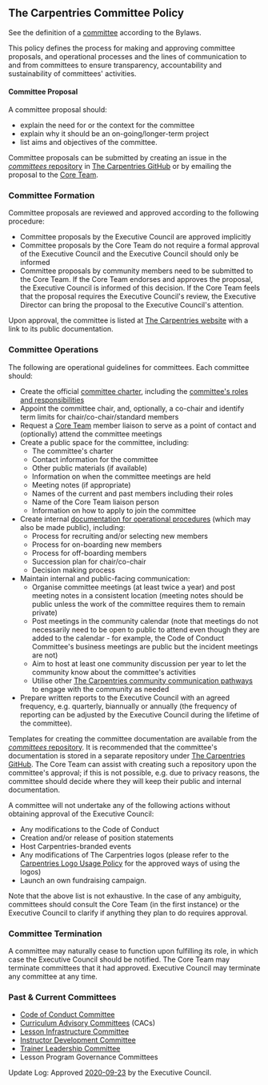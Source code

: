 ## The Carpentries Committee Policy

See the definition of a [committee](https://docs.carpentries.org/topic_folders/governance/bylaws.html#committees)
according to the Bylaws.

This policy defines the process for making and approving committee proposals, and
operational processes and the lines of communication to and from committees
to ensure transparency, accountability and sustainability of committees' activities.

#### Committee Proposal
A committee proposal should:
- explain the need for or the context for the committee
- explain why it should be an on-going/longer-term project
- list aims and objectives of the committee.

Committee proposals can be submitted by creating an
issue in the [*committees* repository](https://github.com/carpentries/committees/issues) in [The Carpentries GitHub](https://github.com/carpentries/) or 
by emailing the proposal to the [Core Team](mailto:team@carpentries.org).

### Committee Formation
Committee proposals are reviewed and approved according to the following procedure:

- Committee proposals by the Executive Council are approved implicitly
- Committee proposals by the Core Team do not require a formal approval of the Executive Council and the Executive Council should only be informed
- Committee proposals by community members need to be submitted to the Core Team.
  If the Core Team endorses and approves the proposal, the Executive Council is informed of this decision. If the Core
  Team feels that the proposal requires the Executive Council's review,
  the Executive Director can bring the proposal to the Executive Council's attention.

Upon approval, the committee is listed at [The Carpentries website](https://carpentries.org/committees/)
with a link to its public documentation.

### Committee Operations
The following are operational guidelines for committees. Each committee should:

- Create the official [committee charter](https://github.com/carpentries/committees/blob/main/committee-charter-template.md), including the [committee's roles and responsibilities](https://github.com/carpentries/committees/blob/main/committee-charter-template.md#roles-and-responsibilities)
- Appoint the committee chair, and, optionally, a co-chair and identify term limits for chair/co-chair/standard members
- Request a [Core Team](https://carpentries.org/team/) member liaison to serve as a point of contact and (optionally) attend the committee meetings
- Create a public space for the committee, including:
  - The committee's charter
  - Contact information for the committee
  - Other public materials (if available)
  - Information on when the committee meetings are held
  - Meeting notes (if appropriate)
  - Names of the current and past members including their roles
  - Name of the Core Team liaison person
  - Information on how to apply to join the committee
- Create internal [documentation for operational procedures](https://github.com/carpentries/committees/blob/main/committee-charter-template.md#operational-procedures) (which may also be made public), including:
  - Process for recruiting and/or selecting new members
  - Process for on-boarding new members
  - Process for off-boarding members
  - Succession plan for chair/co-chair
  - Decision making process
- Maintain internal and public-facing communication:
  - Organise committee meetings (at least twice a year) and post meeting notes in a consistent location (meeting notes should be public unless the work of
    the committee requires them to remain private)
  - Post meetings in the community calendar (note that meetings do not necessarily need to be open to public to attend even though they are added to the calendar - for example, the Code of Conduct Committee's
    business meetings are public but the incident meetings are not)
  - Aim to host at least one community discussion per year to let the community know about the committee's activities
  - Utilise other [The Carpentries community communication pathways](https://docs.carpentries.org/topic_folders/communications/index.html) to engage with the community as needed
- Prepare written reports to the Executive Council with an agreed frequency, e.g. quarterly, biannually or annually (the frequency of reporting can be adjusted by the Executive Council during the lifetime of the committee).

Templates for creating the committee documentation are available from the [*committees* repository](https://github.com/carpentries/committees). 
It is recommended that the committee's documentation is stored in a separate repository 
under [The Carpentries GitHub](https://github.com/carpentries/). The Core Team can assist with creating such a 
repository upon the committee's approval; if this is not possible, e.g. due to
privacy reasons, the committee should decide where they will keep their public and internal documentation.

A committee will not undertake any of the following actions without obtaining approval of the Executive Council:

- Any modifications to the Code of Conduct
- Creation and/or release of position statements
- Host Carpentries-branded events
- Any modifications of The Carpentries logos (please refer to the [Carpentries Logo Usage Policy](https://docs.carpentries.org/topic_folders/communications/resources/logos.html) for the approved ways of using the logos)
- Launch an own fundraising campaign.

Note that the above list is not exhaustive. In the case of any ambiguity, committees should consult the Core Team (in the first instance) or the
Executive Council to clarify if anything they plan to do requires approval.

### Committee Termination
A committee may naturally cease to function upon fulfilling its role, in which case the Executive Council
should be notified. The Core Team may terminate committees that it had approved.
Executive Council may terminate any committee at any time.

### Past & Current Committees

- [Code of Conduct Committee](https://carpentries.org/coc-ctte/)
- [Curriculum Advisory Committees](https://carpentries.org/curriculum-advisors/) (CACs)
- [Lesson Infrastructure Committee](https://carpentries.org/lesson-infra/)
- [Instructor Development Committee](https://carpentries.org/inst-dev/)
- [Trainer Leadership Committee](https://github.com/carpentries/trainers/blob/main/governance.md)
- Lesson Program Governance Committees

Update Log:
Approved [2020-09-23](https://github.com/carpentries/executive-council-info/issues/44) by the Executive Council. 